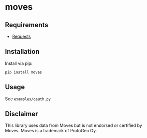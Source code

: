 moves
=====

Requirements
------------

* [Requests](http://docs.python-requests.org/en/latest/)

Installation
------------

Install via pip:

    pip install moves

Usage
-----

See `examples/oauth.py`

Disclaimer
----------

This library uses data from Moves but is not endorsed or certified by Moves. Moves is a trademark of ProtoGeo Oy.
